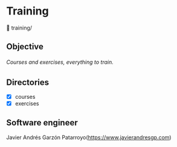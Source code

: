 # Training
:open_file_folder: training/

## Objective
###### Courses and exercises, everything to train.

## Directories
* [x] courses
* [x] exercises

## Software engineer
Javier Andrés Garzón Patarroyo(https://www.javierandresgp.com)
